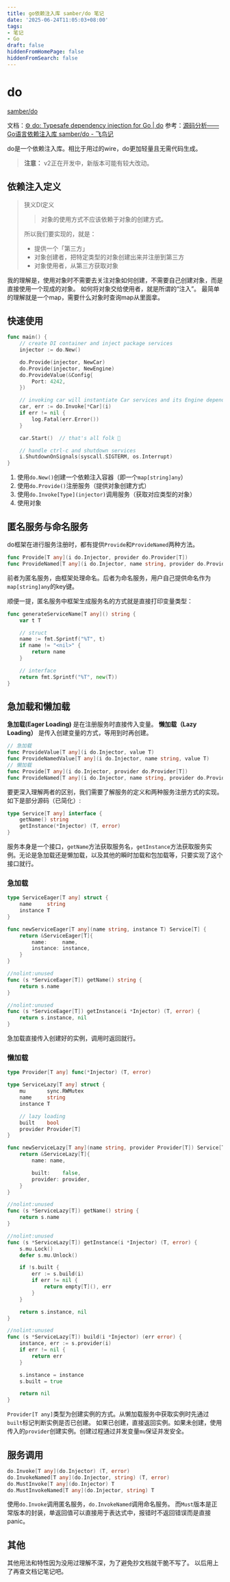 ```yaml
---
title: go依赖注入库 samber/do 笔记
date: '2025-06-24T11:05:03+08:00'
tags:
- 笔记
- Go
draft: false
hiddenFromHomePage: false
hiddenFromSearch: false
---
```


# do

[samber/do](https://github.com/samber/do)

文档：[⚙️ do: Typesafe dependency injection for Go | do](https://do.samber.dev/)
参考：[源码分析——Go语言依赖注入库 samber/do - 飞鸟记](https://blog.aflybird.cn/2023/08/read-open-source-go-dependency-injection-library-samber-do)

do是一个依赖注入库。相比于用过的wire，do更加轻量且无需代码生成。

>**注意：** v2正在开发中，新版本可能有较大改动。

## 依赖注入定义

>狭义DI定义
>>对象的使用方式不应该依赖于对象的创建方式。
>
>所以我们要实现的，就是：
>
> - 提供一个「第三方」
> - 对象创建者，把特定类型的对象创建出来并注册到第三方
> - 对象使用者，从第三方获取对象

我的理解是，使用对象时不需要去关注对象如何创建，不需要自己创建对象，而是直接使用一个现成的对象。
如何将对象交给使用者，就是所谓的“注入”。
最简单的理解就是一个map，需要什么对象时查询map从里面拿。

## 快速使用

```go
func main() {
    // create DI container and inject package services
    injector := do.New()

    do.Provide(injector, NewCar)
    do.Provide(injector, NewEngine)
    do.ProvideValue(&Config{
        Port: 4242,
    })

    // invoking car will instantiate Car services and its Engine dependency
    car, err := do.Invoke[*Car](i)
    if err != nil {
        log.Fatal(err.Error())
    }

    car.Start()  // that's all folk 🤗

    // handle ctrl-c and shutdown services
    i.ShutdownOnSignals(syscall.SIGTERM, os.Interrupt)
}
```

1. 使用`do.New()`创建一个依赖注入容器（即一个`map[string]any`）
2. 使用`do.Provide()`注册服务（提供对象创建方式）
3. 使用`do.Invoke[Type](injector)`调用服务（获取对应类型的对象）
4. 使用对象

## 匿名服务与命名服务

do框架在进行服务注册时，都有提供`Provide`和`ProvideNamed`两种方法。

```go
func Provide[T any](i do.Injector, provider do.Provider[T])
func ProvideNamed[T any](i do.Injector, name string, provider do.Provider[T])
```

前者为匿名服务，由框架处理命名。后者为命名服务，用户自己提供命名作为`map[string]any`的key键。

顺便一提，匿名服务中框架生成服务名的方式就是直接打印变量类型：

```go
func generateServiceName[T any]() string {
    var t T

    // struct
    name := fmt.Sprintf("%T", t)
    if name != "<nil>" {
        return name
    }

    // interface
    return fmt.Sprintf("%T", new(T))
}
```

## 急加载和懒加载

**急加载(Eager Loading)** 是在注册服务时直接传入变量。
**懒加载（Lazy Loading）** 是传入创建变量的方式，等用到时再创建。

```go
// 急加载
func ProvideValue[T any](i do.Injector, value T)
func ProvideNamedValue[T any](i do.Injector, name string, value T)
// 懒加载
func Provide[T any](i do.Injector, provider do.Provider[T])
func ProvideNamed[T any](i do.Injector, name string, provider do.Provider[T])
```

要更深入理解两者的区别，我们需要了解服务的定义和两种服务注册方式的实现。如下是部分源码（已简化）:

```go
type Service[T any] interface {
    getName() string
    getInstance(*Injector) (T, error)
}
```

服务本身是一个接口，`getName`方法获取服务名，`getInstance`方法获取服务实例。无论是急加载还是懒加载，以及其他的瞬时加载和包加载等，只要实现了这个接口就行。

### 急加载

```go
type ServiceEager[T any] struct {
    name     string
    instance T
}

func newServiceEager[T any](name string, instance T) Service[T] {
    return &ServiceEager[T]{
        name:     name,
        instance: instance,
    }
}

//nolint:unused
func (s *ServiceEager[T]) getName() string {
    return s.name
}

//nolint:unused
func (s *ServiceEager[T]) getInstance(i *Injector) (T, error) {
    return s.instance, nil
}
```

急加载直接传入创建好的实例，调用时返回就行。

### 懒加载

```go
type Provider[T any] func(*Injector) (T, error)

type ServiceLazy[T any] struct {
    mu       sync.RWMutex
    name     string
    instance T

    // lazy loading
    built    bool
    provider Provider[T]
}

func newServiceLazy[T any](name string, provider Provider[T]) Service[T] {
    return &ServiceLazy[T]{
        name: name,

        built:    false,
        provider: provider,
    }
}

//nolint:unused
func (s *ServiceLazy[T]) getName() string {
    return s.name
}

//nolint:unused
func (s *ServiceLazy[T]) getInstance(i *Injector) (T, error) {
    s.mu.Lock()
    defer s.mu.Unlock()

    if !s.built {
        err := s.build(i)
        if err != nil {
            return empty[T](), err
        }
    }

    return s.instance, nil
}

//nolint:unused
func (s *ServiceLazy[T]) build(i *Injector) (err error) {
    instance, err := s.provider(i)
    if err != nil {
        return err
    }

    s.instance = instance
    s.built = true

    return nil
}
```

`Provider[T any]`类型为创建实例的方式。从懒加载服务中获取实例时先通过`built`标记判断实例是否已创建。
如果已创建，直接返回实例。如果未创建，使用传入的`provider`创建实例。创建过程通过并发变量`mu`保证并发安全。

## 服务调用

```go
do.Invoke[T any](do.Injector) (T, error)
do.InvokeNamed[T any](do.Injector, string) (T, error)
do.MustInvoke[T any](do.Injector) T
do.MustInvokeNamed[T any](do.Injector, string) T
```

使用`do.Invoke`调用匿名服务，`do.InvokeNamed`调用命名服务。
而`Must`版本是正常版本的封装，单返回值可以直接用于表达式中，报错时不返回错误而是直接panic。

## 其他

其他用法和特性因为没用过理解不深，为了避免抄文档就干脆不写了。
以后用上了再查文档记笔记吧。
